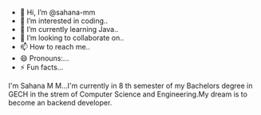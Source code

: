 - 👋 Hi, I’m @sahana-mm
- 👀 I’m interested in coding..
- 🌱 I’m currently learning Java..
- 💞️ I’m looking to collaborate on..
- 📫 How to reach me..
- 😄 Pronouns:...
- ⚡ Fun facts...

<!--
sahana-mm/sahana-mm is a ✨ special ✨ repository because its `README.md` (this file) appears on your GitHub profile.
You can click the Preview link to take a look at your changes.
-->
I'm Sahana M M...I'm currently in 8 th semester of my Bachelors degree in GECH in the strem of Computer Science and Engineering.My dream is to become an backend developer.
